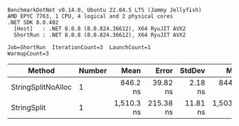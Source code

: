 ```

BenchmarkDotNet v0.14.0, Ubuntu 22.04.5 LTS (Jammy Jellyfish)
AMD EPYC 7763, 1 CPU, 4 logical and 2 physical cores
.NET SDK 8.0.402
  [Host]   : .NET 8.0.8 (8.0.824.36612), X64 RyuJIT AVX2
  ShortRun : .NET 8.0.8 (8.0.824.36612), X64 RyuJIT AVX2

Job=ShortRun  IterationCount=3  LaunchCount=1  
WarmupCount=3  

```
| Method             | Number | Mean       | Error     | StdDev   | Min        | Max        | Gen0   | Allocated |
|------------------- |------- |-----------:|----------:|---------:|-----------:|-----------:|-------:|----------:|
| StringSplitNoAlloc | 1      |   846.2 ns |  39.82 ns |  2.18 ns |   844.1 ns |   848.4 ns |      - |         - |
| StringSplit        | 1      | 1,510.3 ns | 215.38 ns | 11.81 ns | 1,503.2 ns | 1,523.9 ns | 0.0381 |    3208 B |
